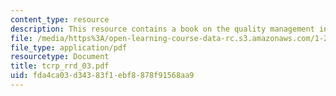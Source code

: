 ```yaml
---
content_type: resource
description: This resource contains a book on the quality management in public transport.
file: /media/https%3A/open-learning-course-data-rc.s3.amazonaws.com/1-259j-transit-management-fall-2006/fda4ca03d34383f1ebf8878f91568aa9_tcrp_rrd_03.pdf
file_type: application/pdf
resourcetype: Document
title: tcrp_rrd_03.pdf
uid: fda4ca03-d343-83f1-ebf8-878f91568aa9
---
```

